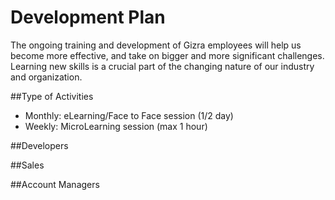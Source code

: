 # Development Plan

The ongoing training and development of Gizra employees will help us become more effective, and take on bigger and more significant challenges. Learning new skills is a crucial part of the changing nature of our industry and organization.

##Type of Activities
* Monthly: eLearning/Face to Face session (1/2 day)
* Weekly: MicroLearning session (max 1 hour)

##Developers

##Sales

##Account Managers
